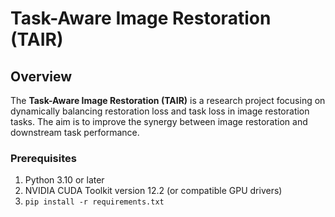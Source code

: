 # Task-Aware Image Restoration (TAIR)

## Overview

The **Task-Aware Image Restoration (TAIR)** is a research project focusing on dynamically balancing restoration loss and task loss in image restoration tasks. The aim is to improve the synergy between image restoration and downstream task performance.

### Prerequisites
1. Python 3.10 or later
2. NVIDIA CUDA Toolkit version 12.2 (or compatible GPU drivers)
3. `pip install -r requirements.txt`
